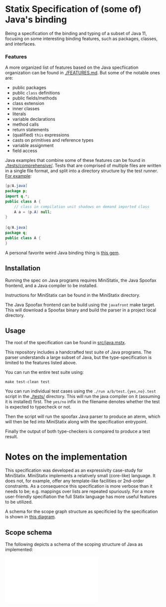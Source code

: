 # Statix Specification of (some of) Java's binding

Being a specification of the binding and typing of a subset of Java 11, focusing on some interesting binding features, such as packages, classes, and interfaces.

### Features

A more organized list of features based on the Java specfiication organization can be found in [./FEATURES.md](./FEATURES.md).
But some of the notable ones are:
 
- public packages
- public `class` definitions
- public fields/methods
- class extension
- inner classes
- literals
- variable declarations
- method calls
- return statements
- (qualified) `this` expressions
- casts on primitives and reference types
- variable assignment
- field access

Java examples that combine some of these features can be found in [./tests/comprehensive/](./tests/comprehensive). Tests that are comprised of multiple files are written in a single file format, and split into a directory structure by the test runner. [For example](./tests/packages/class-in-compilation-unit-shadows-on-demand-imported-class.yes.test):

```Java
[p/A.java]
package p;
import q.*;
public class A {
    // class in compilation unit shadows on demand imported class
    A a = (p.A) null;
}

[q/A.java]
package q;
public class A {
}
```

A personal favorite weird Java binding thing is [this gem](./tests/classes/inheritance/inheritedshadowself.no.test).

## Installation

Running the spec on Java programs requires MiniStatix, the Java Spoofax frontend, and
a Java compiler to be installed.

Instructions for MiniStatix can be found in the MiniStatix directory.

The Java Spoofax frontend can be build using the `javafront` make target.
This will download a Spoofax binary and build the parser in a project local directory.
 
## Usage

The root of the specification can be found in [src/java.mstx](./src/java.mstx).

This repository includes a handcrafted test suite of Java programs.
The parser understands a large subset of Java, but the type-specification is limited
to the features listed above.

You can run the entire test suite using:

    make test-clean test

You can run individual test cases using the `./run a/b/test.{yes,no}.test` 
script in the [./tests/](./tests/) directory.
This will run the java compiler on it (assuming it is installed) first.
The `yes/no` infix in the filename denotes whether the test is expected to typecheck or not.

Then the script will run the spoofax Java parser to produce an aterm, which
will then be fed into MiniStatix along with the specification entrypoint.

Finally the output of both type-checkers is compared to produce a test result.

# Notes on the implementation

This specification was developed as an expressivity case-study for MiniStatix.
MiniStatix implements a relatively small (core-like) language.
It does not, for example, offer any template-like facilities or 2nd-order constraints.
As a consequence this specification is more verbose than it needs to be;
e.g. mappings over lists are repeated spuriously.
For a more user-friendly specifiation the full Statix language has more useful features to be utilized.

A schema for the scope graph structure as specificied by the specification is
shown in [this diagram](doc/scopegraph.pdf).

## Scope schema

The following depicts a schema of the scoping structure of Java as implemented:

![Scope schema](./doc/scopegraph.pdf)

